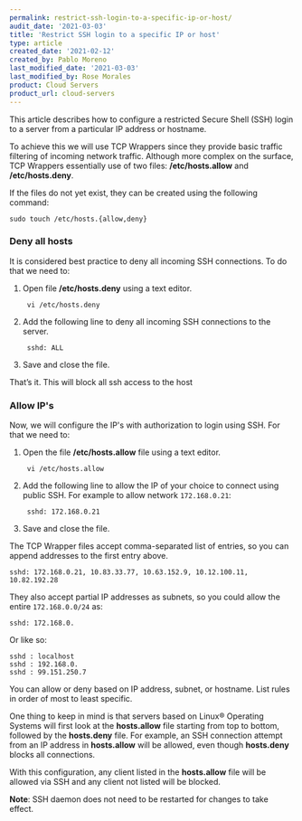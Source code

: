 ```yaml
---
permalink: restrict-ssh-login-to-a-specific-ip-or-host/
audit_date: '2021-03-03'
title: 'Restrict SSH login to a specific IP or host'
type: article
created_date: '2021-02-12'
created_by: Pablo Moreno
last_modified_date: '2021-03-03'
last_modified_by: Rose Morales
product: Cloud Servers
product_url: cloud-servers
---
```


This article describes how to configure a restricted Secure Shell (SSH) login to a server from a particular IP address or hostname.

To achieve this we will use TCP Wrappers since they provide basic traffic filtering of incoming network traffic. Although more complex on the surface, TCP Wrappers essentially use of two files: **/etc/hosts.allow** and **/etc/hosts.deny**.

If the files do not yet exist, they can be created using the following command:

    sudo touch /etc/hosts.{allow,deny}

### Deny all hosts

It is considered best practice to deny all incoming SSH connections. To do that we need to:

1. Open file **/etc/hosts.deny** using a text editor.

        vi /etc/hosts.deny

2. Add the following line to deny all incoming SSH connections to the server.

        sshd: ALL

3. Save and close the file.

That’s it. This will block all ssh access to the host

### Allow IP's

Now, we will configure the IP's with authorization to login using SSH. For that we need to: 

1. Open the file **/etc/hosts.allow** file using a text editor.

        vi /etc/hosts.allow

2. Add the following line to allow the IP of your choice to connect using public SSH. For example to allow network ``172.168.0.21``:

        sshd: 172.168.0.21

3. Save and close the file.

The TCP Wrapper files accept comma-separated list of entries, so you can append addresses to the first entry above.

    sshd: 172.168.0.21, 10.83.33.77, 10.63.152.9, 10.12.100.11, 10.82.192.28

They also accept partial IP addresses as subnets, so you could allow the entire ``172.168.0.0/24`` as:

    sshd: 172.168.0.

Or like so:

    sshd : localhost
    sshd : 192.168.0.
    sshd : 99.151.250.7

You can allow or deny based on IP address, subnet, or hostname. List rules in order of most to least specific.

One thing to keep in mind is that servers based on Linux&reg; Operating Systems will first look at the **hosts.allow** file starting from top to bottom, followed by the **hosts.deny** file. For example, an SSH connection attempt from an IP address in **hosts.allow** will be allowed, even though **hosts.deny** blocks all connections.

With this configuration, any client listed in the **hosts.allow** file will be allowed via SSH and any client not listed will be blocked.

**Note**: SSH daemon does not need to be restarted for changes to take effect.
